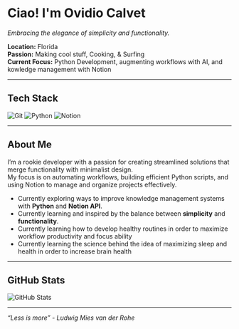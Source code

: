 # Ciao! I'm Ovidio Calvet

*Embracing the elegance of simplicity and functionality.*

**Location:** Florida <br />
**Passion:** Making cool stuff, Cooking, & Surfing <br />
**Current Focus:** Python Development, augmenting workflows with AI, and kowledge management with Notion <br />

---

## Tech Stack
<p align="left">
  <img src="https://img.shields.io/badge/Git-%23F05032.svg?style=for-the-badge&logo=git&logoColor=white" alt="Git" />
  <img src="https://img.shields.io/badge/Python-%233776AB.svg?style=for-the-badge&logo=python&logoColor=white" alt="Python" />
  <img src="https://img.shields.io/badge/Notion-%23000000.svg?style=for-the-badge&logo=notion&logoColor=white" alt="Notion" />
</p>

---

## About Me

I’m a rookie developer with a passion for creating streamlined solutions that merge functionality with minimalist design. <br />
My focus is on automating workflows, building efficient Python scripts, and using Notion to manage and organize projects effectively. <br />

- Currently exploring ways to improve knowledge management systems with **Python** and **Notion API**.
- Currently learning and inspired by the balance between **simplicity** and **functionality**.
- Currently learning how to develop healthy routines in order to maximize workflow productivity and focus ability
- Currently learning the science behind the idea of maximizing sleep and health in order to increase brain health

---

## GitHub Stats
<p align="left">
  <img src="https://github-readme-stats.vercel.app/api?username=ovidiocalvet&show_icons=true&hide_border=true&theme=moltack" alt="GitHub Stats" />
</p>

---

*“Less is more” - Ludwig Mies van der Rohe*
